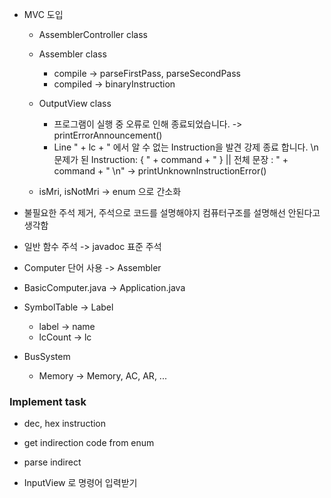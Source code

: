 * MVC 도입
  * AssemblerController class
  * Assembler class
    * compile -> parseFirstPass, parseSecondPass
    * compiled -> binaryInstruction

  * OutputView class
    * 프로그램이 실행 중 오류로 인해 종료되었습니다.
      -> printErrorAnnouncement()
    * Line " + lc + " 에서 알 수 없는 Instruction을 발견 강제 종료 합니다. \n문제가 된 Instruction: { " + command + " } || 전체 문장 : " + command + " \n"
      -> printUnknownInstructionError()
  * isMri, isNotMri -> enum 으로 간소화 

* 불필요한 주석 제거, 주석으로 코드를 설명해야지 컴퓨터구조를 설명해선 안된다고 생각함
* 일반 함수 주석 -> javadoc 표준 주석
* Computer 단어 사용 -> Assembler
* BasicComputer.java -> Application.java
* SymbolTable -> Label
  * label -> name
  * lcCount -> lc


* BusSystem
  * Memory -> Memory, AC, AR, ...





### Implement task
* dec, hex instruction
* get indirection code from enum
* parse indirect 


* InputView 로 명령어 입력받기